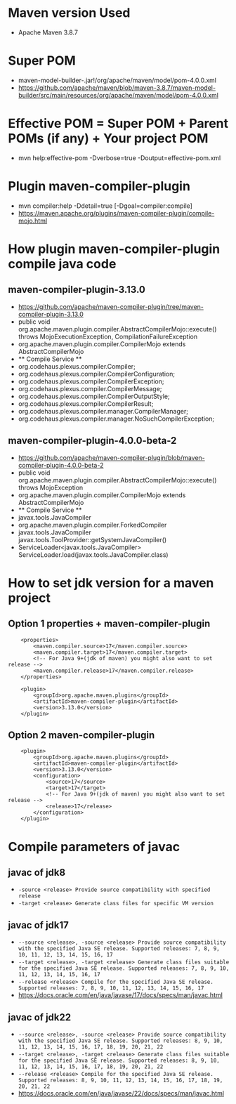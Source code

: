 # Maven version Used
- Apache Maven 3.8.7


# Super POM
- maven-model-builder-<your maven version>.jar!/org/apache/maven/model/pom-4.0.0.xml
- https://github.com/apache/maven/blob/maven-3.8.7/maven-model-builder/src/main/resources/org/apache/maven/model/pom-4.0.0.xml


# Effective POM = Super POM + Parent POMs (if any) + Your project POM
- mvn help:effective-pom -Dverbose=true -Doutput=effective-pom.xml


# Plugin maven-compiler-plugin
- mvn compiler:help -Ddetail=true [-Dgoal=compiler:compile]
- https://maven.apache.org/plugins/maven-compiler-plugin/compile-mojo.html


# How plugin maven-compiler-plugin compile java code
## maven-compiler-plugin-3.13.0
- https://github.com/apache/maven-compiler-plugin/tree/maven-compiler-plugin-3.13.0
- public void org.apache.maven.plugin.compiler.AbstractCompilerMojo::execute() throws MojoExecutionException, CompilationFailureException
- org.apache.maven.plugin.compiler.CompilerMojo extends AbstractCompilerMojo
- ** Compile Service **
- org.codehaus.plexus.compiler.Compiler;
- org.codehaus.plexus.compiler.CompilerConfiguration;
- org.codehaus.plexus.compiler.CompilerException;
- org.codehaus.plexus.compiler.CompilerMessage;
- org.codehaus.plexus.compiler.CompilerOutputStyle;
- org.codehaus.plexus.compiler.CompilerResult;
- org.codehaus.plexus.compiler.manager.CompilerManager;
- org.codehaus.plexus.compiler.manager.NoSuchCompilerException;
## maven-compiler-plugin-4.0.0-beta-2
- https://github.com/apache/maven-compiler-plugin/blob/maven-compiler-plugin-4.0.0-beta-2
- public void org.apache.maven.plugin.compiler.AbstractCompilerMojo::execute() throws MojoException
- org.apache.maven.plugin.compiler.CompilerMojo extends AbstractCompilerMojo
- ** Compile Service **
- javax.tools.JavaCompiler
- org.apache.maven.plugin.compiler.ForkedCompiler
- javax.tools.JavaCompiler javax.tools.ToolProvider::getSystemJavaCompiler()
- ServiceLoader<javax.tools.JavaCompiler> ServiceLoader.load(javax.tools.JavaCompiler.class)

# How to set jdk version for a maven project
## Option 1 properties + maven-compiler-plugin
```    
    <properties>
        <maven.compiler.source>17</maven.compiler.source>
        <maven.compiler.target>17</maven.compiler.target>
        <!-- For Java 9+(jdk of maven) you might also want to set release -->
        <maven.compiler.release>17</maven.compiler.release>
    </properties>
    
    <plugin>
        <groupId>org.apache.maven.plugins</groupId>
        <artifactId>maven-compiler-plugin</artifactId>
        <version>3.13.0</version>
    </plugin>
```
## Option 2 maven-compiler-plugin
```
    <plugin>
        <groupId>org.apache.maven.plugins</groupId>
        <artifactId>maven-compiler-plugin</artifactId>
        <version>3.13.0</version>
        <configuration>
            <source>17</source>
            <target>17</target>
            <!-- For Java 9+(jdk of maven) you might also want to set release -->
            <release>17</release>
        </configuration>
    </plugin>
```

# Compile parameters of javac
## javac of jdk8
- `-source <release> Provide source compatibility with specified release`
- `-target <release> Generate class files for specific VM version`
## javac of jdk17
- `--source <release>, -source <release> Provide source compatibility with the specified Java SE release. Supported releases: 7, 8, 9, 10, 11, 12, 13, 14, 15, 16, 17`
- `--target <release>, -target <release> Generate class files suitable for the specified Java SE release. Supported releases: 7, 8, 9, 10, 11, 12, 13, 14, 15, 16, 17`
- `--release <release> Compile for the specified Java SE release. Supported releases: 7, 8, 9, 10, 11, 12, 13, 14, 15, 16, 17`
- https://docs.oracle.com/en/java/javase/17/docs/specs/man/javac.html
## javac of jdk22
- `--source <release>, -source <release> Provide source compatibility with the specified Java SE release. Supported releases: 8, 9, 10, 11, 12, 13, 14, 15, 16, 17, 18, 19, 20, 21, 22`
- `--target <release>, -target <release> Generate class files suitable for the specified Java SE release. Supported releases: 8, 9, 10, 11, 12, 13, 14, 15, 16, 17, 18, 19, 20, 21, 22`
- `--release <release> Compile for the specified Java SE release. Supported releases: 8, 9, 10, 11, 12, 13, 14, 15, 16, 17, 18, 19, 20, 21, 22`
- https://docs.oracle.com/en/java/javase/22/docs/specs/man/javac.html